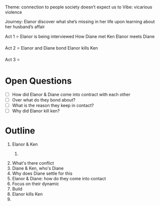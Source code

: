 Theme: connection to people society doesn’t expect us to
Vibe: vicarious violence

Journey:
Elanor discover what she’s missing in her life upon learning about her husband’s affair

Act 1
⭐️ 
Elanor is being interviewed
How Diane met Ken
Elanor meets Diane

Act 2
⭐️ 
Elanor and Diane bond
Elanor kills Ken

Act 3
⭐️ 

# Open Questions

- [ ] How did Elanor & Diane come into contract with each other
- [ ] Over what do they bond about?
- [ ] What is the reason they keep in contact?
- [ ] Why did Elanor kill ken?

# Outline

1. Elanor & Ken
	1. > 
2. What's there conflict
3. Diane & Ken, who's Diane
4. Why does Diane settle for this
5. Elanor & Diane: how do they come into contact
6. Focus on their dynamic
7. Build
8. Elanor kills Ken
9. 